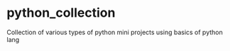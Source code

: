 # python_collection
Collection of various types of python mini projects using basics of python lang


